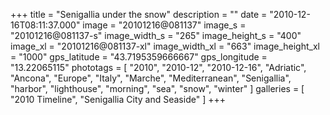 +++
title = "Senigallia under the snow"
description = ""
date = "2010-12-16T08:11:37.000"
image = "20101216@081137"
image_s = "20101216@081137-s"
image_width_s = "265"
image_height_s = "400"
image_xl = "20101216@081137-xl"
image_width_xl = "663"
image_height_xl = "1000"
gps_latitude = "43.7195359666667"
gps_longitude = "13.22065115"
phototags = [ "2010", "2010-12", "2010-12-16", "Adriatic", "Ancona", "Europe", "Italy", "Marche", "Mediterranean", "Senigallia", "harbor", "lighthouse", "morning", "sea", "snow", "winter" ]
galleries = [ "2010 Timeline", "Senigallia City and Seaside" ]
+++
